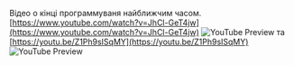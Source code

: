 <!--
date: 2024-03-01T21:14:14
edited: 2024-03-01T21:20:03
-->

Відео о кінці программуваня найближчим часом.  [https://www.youtube.com/watch?v=JhCl-GeT4jw](https://www.youtube.com/watch?v=JhCl-GeT4jw)
![YouTube Preview](https://img.youtube.com/vi/JhCl-GeT4jw/mqdefault.jpg)
 та  [https://youtu.be/Z1Ph9sISqMY](https://youtu.be/Z1Ph9sISqMY)
![YouTube Preview](https://img.youtube.com/vi/Z1Ph9sISqMY/mqdefault.jpg)

